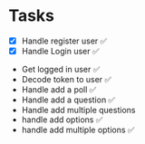 # Tasks

- [x] Handle register user ✅
- [x] Handle Login user ✅

* Get logged in user ✅
* Decode token to user ✅
* Handle add a poll ✅
* Handle add a question ✅
* Handle add multiple questions
* handle add options ✅
* handle add multiple options ✅
